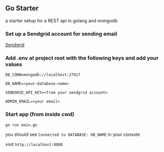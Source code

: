 ## Go Starter
a starter setup for a REST api in golang and mongodb

### Set up a Sendgrid account for sending email 
[Sendgrid](https://sendgrid.com/)

### Add .env at project root with the following keys and add your values
```
DB_CONN=mongodb://localhost:27017

DB_NAME=<your-database-name>

SENDGRID_API_KEY=<from your sendgrid account>

ADMIN_EMAIL=<your email>
```

### Start app (from inside cwd)
```go run main.go```

you should see ```Connected to DATABASE: DB_NAME``` in your console

visit ```http://localhost:8080```
